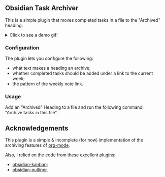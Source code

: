 ## Obsidian Task Archiver

This is a simple plugin that moves completed tasks in a file to the "Archived" heading.

<details>
<summary>Click to see a demo gif!</summary>

![demo](./archiver-basic-demo.gif)

</details>

### Configuration

The plugin lets you configure the following:
- what text makes a heading an archive;
- whether completed tasks should be added under a link to the current week;
- the pattern of the weekly note link.

### Usage

Add an "Archived" Heading to a file and run the following command: "Archive tasks in this file".

## Acknowledgements

This plugin is a simple & incomplete (for now) implementation of the archiving features of [org-mode](https://orgmode.org/).

Also, I relied on the code from these excellent plugins:
- [obsidian-kanban](https://github.com/mgmeyers/obsidian-kanban);
- [obsidian-outliner](https://github.com/vslinko/obsidian-outliner).
